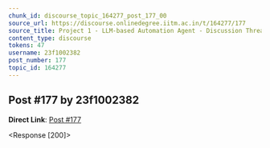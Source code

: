 ```yaml
---
chunk_id: discourse_topic_164277_post_177_00
source_url: https://discourse.onlinedegree.iitm.ac.in/t/164277/177
source_title: Project 1 - LLM-based Automation Agent - Discussion Thread [TDS Jan 2025]
content_type: discourse
tokens: 47
username: 23f1002382
post_number: 177
topic_id: 164277
---
```


## Post #177 by 23f1002382

**Direct Link**: [Post #177](https://discourse.onlinedegree.iitm.ac.in/t/164277/177)

&lt;Response [200]&gt;

